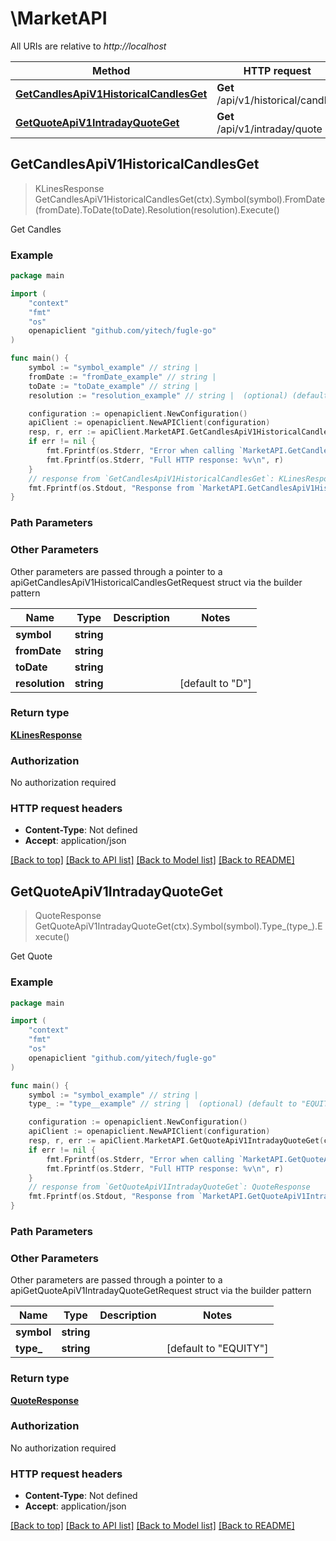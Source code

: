 # \MarketAPI

All URIs are relative to *http://localhost*

Method | HTTP request | Description
------------- | ------------- | -------------
[**GetCandlesApiV1HistoricalCandlesGet**](MarketAPI.md#GetCandlesApiV1HistoricalCandlesGet) | **Get** /api/v1/historical/candles | Get Candles
[**GetQuoteApiV1IntradayQuoteGet**](MarketAPI.md#GetQuoteApiV1IntradayQuoteGet) | **Get** /api/v1/intraday/quote | Get Quote



## GetCandlesApiV1HistoricalCandlesGet

> KLinesResponse GetCandlesApiV1HistoricalCandlesGet(ctx).Symbol(symbol).FromDate(fromDate).ToDate(toDate).Resolution(resolution).Execute()

Get Candles

### Example

```go
package main

import (
	"context"
	"fmt"
	"os"
	openapiclient "github.com/yitech/fugle-go"
)

func main() {
	symbol := "symbol_example" // string | 
	fromDate := "fromDate_example" // string | 
	toDate := "toDate_example" // string | 
	resolution := "resolution_example" // string |  (optional) (default to "D")

	configuration := openapiclient.NewConfiguration()
	apiClient := openapiclient.NewAPIClient(configuration)
	resp, r, err := apiClient.MarketAPI.GetCandlesApiV1HistoricalCandlesGet(context.Background()).Symbol(symbol).FromDate(fromDate).ToDate(toDate).Resolution(resolution).Execute()
	if err != nil {
		fmt.Fprintf(os.Stderr, "Error when calling `MarketAPI.GetCandlesApiV1HistoricalCandlesGet``: %v\n", err)
		fmt.Fprintf(os.Stderr, "Full HTTP response: %v\n", r)
	}
	// response from `GetCandlesApiV1HistoricalCandlesGet`: KLinesResponse
	fmt.Fprintf(os.Stdout, "Response from `MarketAPI.GetCandlesApiV1HistoricalCandlesGet`: %v\n", resp)
}
```

### Path Parameters



### Other Parameters

Other parameters are passed through a pointer to a apiGetCandlesApiV1HistoricalCandlesGetRequest struct via the builder pattern


Name | Type | Description  | Notes
------------- | ------------- | ------------- | -------------
 **symbol** | **string** |  | 
 **fromDate** | **string** |  | 
 **toDate** | **string** |  | 
 **resolution** | **string** |  | [default to &quot;D&quot;]

### Return type

[**KLinesResponse**](KLinesResponse.md)

### Authorization

No authorization required

### HTTP request headers

- **Content-Type**: Not defined
- **Accept**: application/json

[[Back to top]](#) [[Back to API list]](../README.md#documentation-for-api-endpoints)
[[Back to Model list]](../README.md#documentation-for-models)
[[Back to README]](../README.md)


## GetQuoteApiV1IntradayQuoteGet

> QuoteResponse GetQuoteApiV1IntradayQuoteGet(ctx).Symbol(symbol).Type_(type_).Execute()

Get Quote

### Example

```go
package main

import (
	"context"
	"fmt"
	"os"
	openapiclient "github.com/yitech/fugle-go"
)

func main() {
	symbol := "symbol_example" // string | 
	type_ := "type__example" // string |  (optional) (default to "EQUITY")

	configuration := openapiclient.NewConfiguration()
	apiClient := openapiclient.NewAPIClient(configuration)
	resp, r, err := apiClient.MarketAPI.GetQuoteApiV1IntradayQuoteGet(context.Background()).Symbol(symbol).Type_(type_).Execute()
	if err != nil {
		fmt.Fprintf(os.Stderr, "Error when calling `MarketAPI.GetQuoteApiV1IntradayQuoteGet``: %v\n", err)
		fmt.Fprintf(os.Stderr, "Full HTTP response: %v\n", r)
	}
	// response from `GetQuoteApiV1IntradayQuoteGet`: QuoteResponse
	fmt.Fprintf(os.Stdout, "Response from `MarketAPI.GetQuoteApiV1IntradayQuoteGet`: %v\n", resp)
}
```

### Path Parameters



### Other Parameters

Other parameters are passed through a pointer to a apiGetQuoteApiV1IntradayQuoteGetRequest struct via the builder pattern


Name | Type | Description  | Notes
------------- | ------------- | ------------- | -------------
 **symbol** | **string** |  | 
 **type_** | **string** |  | [default to &quot;EQUITY&quot;]

### Return type

[**QuoteResponse**](QuoteResponse.md)

### Authorization

No authorization required

### HTTP request headers

- **Content-Type**: Not defined
- **Accept**: application/json

[[Back to top]](#) [[Back to API list]](../README.md#documentation-for-api-endpoints)
[[Back to Model list]](../README.md#documentation-for-models)
[[Back to README]](../README.md)

